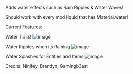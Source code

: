 Adds water effects such as Rain Ripples & Water Waves!

Should work with every mod liquid that has Material.water!

Current Features:

Water Trails!
![image](https://github.com/user-attachments/assets/b04ea734-73ee-4687-9e98-5bbcd71967a6)

Water Ripples when its Raining
![image](https://github.com/user-attachments/assets/2e25643a-8661-4492-9c83-fd645d0df47e)

Water Splashes for Entities and Items
![image](https://github.com/user-attachments/assets/96f8c91f-2291-46f7-83ed-9e21caa0e338)

Credits: Ninifey, Brandyn, Gamingb3ast

